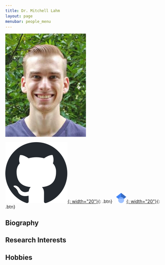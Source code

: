 ```yaml
---
title: Dr. Mitchell Lahm 
layout: page
menubar: people_menu
---
```


![mitchelllahm](/img/people/mitchelllahm.jpg)

[![GitHub](/img/icons/github.svg){: width="20"}](https://github.com/MitchLahm){: .btn} &nbsp;
[![Google Scholar](/img/icons/scholar.svg.png){: width="20"}](https://scholar.google.com/citations?user=kKMJU08AAAAJ&hl=en&oi=ao){: .btn}

## Biography

## Research Interests

## Hobbies

